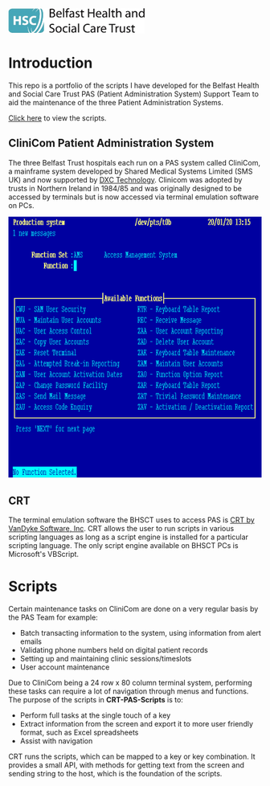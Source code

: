 <img src="images/BHSCT%20Logo%20in%20Colour%20Cropped.jpg" height="50px">

# Introduction
This repo is a portfolio of the scripts I have developed for the Belfast Health and Social Care Trust PAS (Patient Administration System) Support Team to aid the maintenance of the three Patient Administration Systems.

[Click here](https://github.com/saulpelan/BHSCT-PAS-Scripts/tree/master/scripts) to view the scripts.

## CliniCom Patient Administration System
The three Belfast Trust hospitals each run on a PAS system called CliniCom, a mainframe system developed by Shared Medical Systems Limited (SMS UK) and now supported by [DXC Technology](https://dxc.technology). Clinicom was adopted by trusts in Northern Ireland in 1984/85 and was originally designed to be accessed by terminals but is now accessed via terminal emulation software on PCs.

![CliniCom AMS Function Set Menu](images/CliniCom%20AMS%20Function%20Set.PNG)

## CRT 
The terminal emulation software the BHSCT uses to access PAS is [CRT by VanDyke Software, Inc](https://www.vandyke.com/download/crt/index.html). CRT allows the user to run scripts in various scripting languages as long as a script engine is installed for a particular scripting language. The only script engine available on BHSCT PCs is Microsoft's VBScript.

# Scripts
Certain maintenance tasks on CliniCom are done on a very regular basis by the PAS Team for example:
 * Batch transacting information to the system, using information from alert emails
 * Validating phone numbers held on digital patient records
 * Setting up and maintaining clinic sessions/timeslots
 * User account maintenance
 
Due to CliniCom being a 24 row x 80 column terminal system, performing these tasks can require a lot of navigation through menus and functions. The purpose of the scripts in **CRT-PAS-Scripts** is to:
 * Perform full tasks at the single touch of a key
 * Extract information from the screen and export it to more user friendly format, such as Excel spreadsheets
 * Assist with navigation

CRT runs the scripts, which can be mapped to a key or key combination. It provides a small API, with methods for getting text from the screen and sending string to the host, which is the foundation of the scripts.
